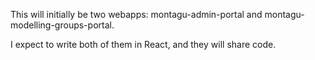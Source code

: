 This will initially be two webapps: montagu-admin-portal and montagu-modelling-groups-portal.

I expect to write both of them in React, and they will share code.